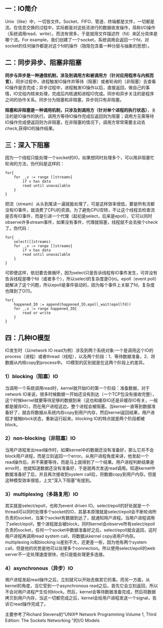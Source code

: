 ## 一：IO简介 ##
Unix（like）中，一切皆文件。Socket、FIFO、管道、终端都是文件，一切都是流。在信息交换的过程中，实际都是对这些流进行的数据收发操作，简称I/O操作（系统调用read、write）。而流有很多，于是就用文件描述符（fd）来区分具体是哪个流。For example，我们创建了一个socket，系统调用会返回一个fd，对socket的任何操作都是对这个fd的操作（隐隐包含着一种分层与抽象的思想）。

## 二：同步异步、阻塞非阻塞 ##
**同步与异步是一种通信机制，涉及到调用方和被调用方（针对应用程序与内核而言）**。同步过程中，进程触发IO操作并等待（阻塞）或者轮询的（非阻塞）去查看IO操作是否完成；异步过程中，进程触发IO操作以后，直接返回，做自己的事情，IO交给内核来处理，完成后内核通知进程IO完成。同步和异步关注的是程序之间的协作关系。同步分为阻塞和非阻塞，异步则只有非阻塞。

**阻塞和非阻塞是一种调用机制，只涉及到调用方（针对单个进程的执行状态）**，关注的是IO操作的执行。调用方等待IO操作完成后返回则为阻塞；调用方无需等待IO操作完成便返回则为非阻塞，在非阻塞的情况下，调用方常常需要主动去check,获得IO的操作结果。

## 三：深入下阻塞 ##
因为一个线程只能处理一个socket的IO，如果想同时处理多个，可以用非阻塞忙轮询的方法，伪代码是这样的：

    for{
    	for _,v := range []streams{
    		if v has data
    		read until unavailable
    	}
    }
把流（stream）从头到尾读一遍就能处理了，可是这样效率很低，要是所有流都没有IO事件，就浪费了CPU的资源。为了避免CPU空转，不让这个线程去检查流是否有IO事件，而是引进一个代理（起初是select，后来是epoll），它可以同时observe许多stream事件，如果没有事件，代理就阻塞，线程就不会去挨个check了。伪代码：

    for{
    	select([]streams) 
    	for _,v := range []streams{
    		if v has data
    		read until unavailable
    	}
    }
可即便这样，依旧要去做循环，因为select只是告诉线程有IO事件发生，可并没有告诉线程是哪个fd（或者多个），所以select的复杂度是O(n)。epoll（event poll）就解决了这个问题，所以epoll是事件驱动的，因为每个事件上关联了fd，复杂度也降到了O(1)。

    for{
    	happened_IO := append(happened_IO,epoll_wait(epollfd))
    	for _,v := range happened_IO{
      		read or write
    	}
    }

## 四：几种IO模型 ##
IO发生时（以network IO read为例）涉及到两个系统对象:一个是调用这个IO的process（进程）或者thread（线程），以及两个阶段：1、等待数据准备，2、将数据从内核copy到process中。 IO模型的区别就是在这两个阶段上的差异。

### 1）blocking（阻塞）IO ###
当调用一个系统调用read时，kernel就开始IO的第一个阶段：准备数据，对于network IO来说，很多时候数据一开始还没有到达（一个TCP包没有接收完整），这个时候kernel就要等待足够的数据到来（这也和缓存IO还是非缓存IO有关，一般都是缓存IO）。而在用户进程这边，整个进程会被阻塞。当kernel一直等到数据准备好了，就会将数据从系统内存copy到用户内存，然后kernel返回结果，用户进程才接触block状态，重新运行起来。blocking IO的特点就是两个阶段都被block。

### 2）non-blocking（非阻塞）IO ###
当用户进程发出read操作时，如果kernel中的数据还没有准备好，那么它并不会block用户进程，而是立刻返回一个error。从用户进程角度来讲，他发起一个read操作后，并不需要等待，而是马上就得到了一个结果。用户进程判断结果是error时，他就知道数据还没有准备好，于是就再次发送read调用。知道kernel中数据准备好了后，并且再次接收到system call后，将数据copy到用户内存。但是这种模型效率很低，上文“深入下阻塞”有提到。

### 3）multiplexing（多路复用）IO ###
其实就是select/epoll，也称为event driven IO。select/epoll的好处就是一个thread可以同时处理多个socket的IO，其基本原理就是select/epoll会不断轮询所负责的socket，当某个socket有数据到达了，就通知用户进程。当用户进程调用了select/epoll，整个进程就会被block，同时kernel会observe所有select/epoll负责的socket，任何一个socket中数据准备好之后，select/epoll就会返回，这时用户进程再调用read system call，将数据从kernel copy进用户内存。
multiplexing io和blocking io差别不大，还更差一些，因为他有两个system call，但是他的优势是他可以处理多个connection。所以使用select/epoll的web server不一定处理速度很快，他只是能处理更多连接。

### 4）asynchronous（异步）IO ###
用户进程发起read操作之后，立刻就可以开始去做其它的事。而另一方面，从kernel的角度，当它受到一个asynchronous read之后，首先它会立刻返回，所以不会对用户进程产生任何block。然后，kernel会等待数据准备完成，然后将数据拷贝到用户内存，当这一切都完成之后，kernel会给用户进程发送一个signal，告诉它read操作完成了。

主要参考了Richard Stevens的“UNIX® Network Programming Volume 1, Third Edition: The Sockets Networking ”的I/O Models